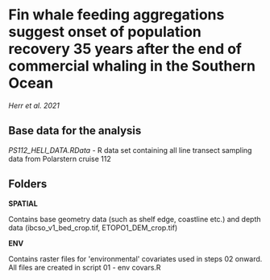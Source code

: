# Fin whale feeding aggregations suggest onset of population recovery 35 years after the end of commercial whaling in the Southern Ocean
*Herr et al. 2021*
## Base data for the analysis
*PS112_HELI_DATA.RData* - R data set containing all line transect sampling data from Polarstern cruise 112

## Folders
**SPATIAL**

Contains base geometry data (such as shelf edge, coastline etc.) and depth data (ibcso_v1_bed_crop.tif, ETOPO1_DEM_crop.tif)

**ENV**

Contains raster files for 'environmental' covariates used in steps 02 onward. All files are created in script 01 - env covars.R
